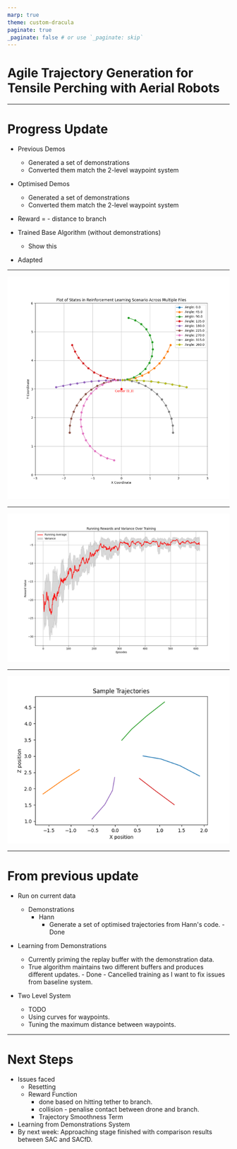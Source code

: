 ```yaml
---
marp: true
theme: custom-dracula
paginate: true
_paginate: false # or use `_paginate: skip`
---
```


# Agile Trajectory Generation for Tensile Perching with Aerial Robots

---
# Progress Update
- Previous Demos
  - Generated a set of demonstrations
  - Converted them match the 2-level waypoint system
- Optimised Demos
  - Generated a set of demonstrations
  - Converted them match the 2-level waypoint system
- Reward = - distance to branch

- Trained Base Algorithm (without demonstrations)
  - Show this
- Adapted 

---
![h:550](./demo_visualisation.png)

---
![h:550](./rewards_graph.png)

---
![h:550](./sample_trajectories.png)

---
# From previous update
- Run on current data
  - Demonstrations
    - Hann
      - Generate a set of optimised trajectories from Hann's code. - Done
- Learning from Demonstrations
    - Currently priming the replay buffer with the demonstration data.
    - True algorithm maintains two different buffers and produces different updates. - Done - Cancelled training as I want to fix issues from baseline system.

- Two Level System
    - TODO
    - Using curves for waypoints.
    - Tuning the maximum distance between waypoints.

---
# Next Steps
- Issues faced
  - Resetting
  - Reward Function 
    - done based on hitting tether to branch.
    - collision - penalise contact between drone and branch.
    - Trajectory Smoothness Term
- Learning from Demonstrations System
- By next week: Approaching stage finished with comparison results between SAC and SACfD.
